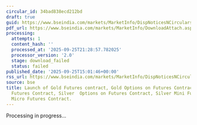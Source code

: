 ```yaml
---
circular_id: 34bad838ecd212bd
draft: true
guid: https://www.bseindia.com/markets/MarketInfo/DispNoticesNCirculars.aspx?Noticeid={A1E33F73-DBB9-44BE-9BDC-BE1B96724163}&noticeno=20250925-57&dt=09/25/2025&icount=57&totcount=65&flag=0
pdf_url: https://www.bseindia.com/markets/MarketInfo/DownloadAttach.aspx?id=20250925-57&attachedId=
processing:
  attempts: 1
  content_hash: ''
  processed_at: '2025-09-25T21:28:57.782025'
  processor_version: '2.0'
  stage: download_failed
  status: failed
published_date: '2025-09-25T15:01:46+00:00'
rss_url: https://www.bseindia.com/markets/MarketInfo/DispNoticesNCirculars.aspx?Noticeid={A1E33F73-DBB9-44BE-9BDC-BE1B96724163}&noticeno=20250925-57&dt=09/25/2025&icount=57&totcount=65&flag=0
source: bse
title: Launch of Gold Futures contract, Gold Options on Futures Contract, Gold Mini
  Futures Contract, Silver  Options on Futures Contract, Silver Mini Futures and Silver
  Micro Futures Contract.
---
```


Processing in progress...